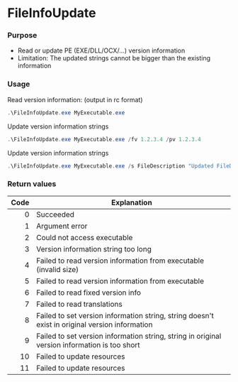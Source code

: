 # FileInfoUpdate

### Purpose
* Read or update PE (EXE/DLL/OCX/...) version information
* Limitation: The updated strings cannot be bigger than the existing information

### Usage
Read version information:  (output in rc format)
```powershell
.\FileInfoUpdate.exe MyExecutable.exe
```

Update version information strings
```powershell
.\FileInfoUpdate.exe MyExecutable.exe /fv 1.2.3.4 /pv 1.2.3.4
```

Update version information strings
```powershell
.\FileInfoUpdate.exe MyExecutable.exe /s FileDescription "Updated FileDescription" /s Comments "Updated comments"
```

### Return values
| Code | Explanation                 |
| ----:| --------------------------- |
| 0    | Succeeded                   |
| 1    | Argument error              |
| 2    | Could not access executable |
| 3    | Version information string too long |
| 4    | Failed to read version information from executable (invalid size) |
| 5    | Failed to read version information from executable |
| 6    | Failed to read fixed version info |
| 7    | Failed to read translations |
| 8    | Failed to set version information string, string doesn't exist in original version information |
| 9    | Failed to set version information string, string in original version information is too short |
| 10   | Failed to update resources  |
| 11   | Failed to update resources  |

